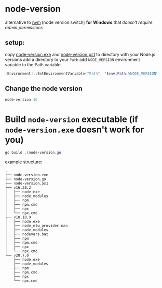 # node-version
alternative to [nvm](https://github.com/coreybutler/nvm-windows) (node version switch) **for Windows** that _doesn't require admin permissions_
## setup:
copy [node-version.exe](node-version.exe) and [node-version.ps1](node-version.ps1) to directory with your Node.js versions
add a directory to your `Path`
add `NODE_VERSION` environment variable to the Path variable
```powershell
[Environment]::SetEnvironmentVariable("Path", "$env:Path;%NODE_VERSION%", [System.EnvironmentVariableTarget]::User)
```

## Change the node version
```powershell
node-version 16
```

# Build `node-version` executable (if `node-version.exe` doesn't work for you)
```powershell
go build .\node-version.go
```

example structure:
```
.
├── node-version.exe
├── node-version.go
├── node-version.ps1
├── v16.20.2
│   ├── node.exe
│   ├── node_modules
│   ├── npm
│   ├── npm.cmd
│   ├── npx
│   └── npx.cmd
├── v18.18.0
│   ├── node.exe
│   ├── node_etw_provider.man
│   ├── node_modules
│   ├── nodevars.bat
│   ├── npm
│   ├── npm.cmd
│   ├── npx
│   └── npx.cmd
└── v20.7.0
    ├── node.exe
    ├── node_modules
    ├── npm
    ├── npm.cmd
    ├── npx
    └── npx.cmd
```
